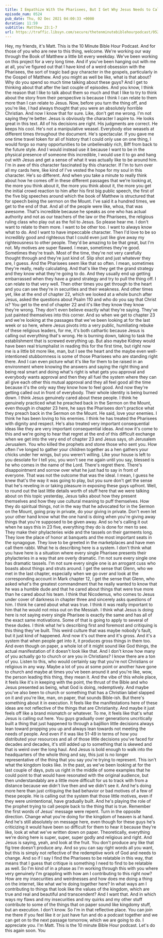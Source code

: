 ```yaml
---
title: I Empathize With the Pharisees, But I Get Why Jesus Needs to Call Them Out For the Ugly System They Built
episode_num: 0524
pub_date: Thu, 02 Dec 2021 04:00:33 +0000
duration: 11:59
subtitle: Matthew 23:1-7
url: https://traffic.libsyn.com/secure/thetenminutebiblehourpodcast/0524_-_I_Empathize_With_the_Pharisees_But_I_Get_Why_Jesus_Needs_to_Call_Them_Out_For_the_Ugly_System_They_Built.mp3
---
```


 Hey, my friends, it's Matt. This is the 10 Minute Bible Hour Podcast. And for those of you who are new to this thing, welcome. We're working our way through the Book of Matthew a little bit every weekday. We've been working on this project for a very long time. And if you've been hanging out with me at all, you've figured out that I have kind of a weird obsession with the Pharisees, the sort of tragic bad guy character in the gospels, particularly in the Gospel of Matthew. And you might as well be like, what is that about? Why do you spend so much time talking about these guys? And I get to thinking about that after the last couple of episodes. And you know, I think the reason that I like to talk about them so much and that I like to try to think about the story from their perspective is because I think I can relate to them more than I can relate to Jesus. Now, before you turn the thing off, and you're like, I had always thought that you were an absolutely horrible Christian. And now I know that for sure. Like, don't get me wrong. I'm not saying they're better. Jesus is obviously the character I aspire to. He looks great in this text. All of his decisions are right. His judgments are correct. He keeps his cool. He's not a manipulative weasel. Everybody else weasels at different times throughout the document. He's spectacular. If you gave me one time travel token for all of history that I could only use on one thing, I would forgo so many opportunities to be unbelievably rich, Biff from back to the future style. And I would instead use it because I want to be in the physical presence of someone this incredible, I would use it to go and hang out with Jesus and get a sense of what it was actually like to be around him. I'm in awe of this character fascinated by this character. If I'm to turn over all my cards here, like kind of I've vested the hope for my soul in this character. He's so different. And when you take a minute to really think about how he comes off in these different passages that we're looking at, the more you think about it, the more you think about it, the more you get the initial crowd reaction to him after his first big public speech, the first of the five big speeches around which the book of Matthew is structured that for speech being the sermon on the Mount. I've said it a hundred times, we get to the end of that. And all of the people were like, whoa, that was awesome. That's incredible because he speaks as one who has actual authority and not as our teachers of the law or the Pharisees, the religious ruling class who play out as the foil to Jesus. So please hear me. I don't want to relate to them more. I want to be other too. I want to always know what to do. And I want to have impeccable character. Then I'd love to be so incredibly good and righteous that I could even just like give away my righteousness to other people. They'd be amazing to be that great, but I'm not. My motives are super flawed. I mean, sometimes they're good. Sometimes they're trash. Most of the time, they're not very carefully thought through and they're just kind of. Slip shot and just whatever they are, I guess. And the Pharisees seem like that so often. I mean, sometimes they're really, really calculating. And that's like they get the grand strategy and they know what they're going to do. And they usually end up getting embarrassed when they have a grand strategy and try to pull the thing off. I can relate to that very well. Then other times you get through to the heart and you can see they're in securities and their weakness. And other times yet, like at the end of chapter 22, which we looked at a whole bunch after Jesus, asked the questions about Psalm 110 and who do you say that Christ is? You get to the end of chapter 22 and it's like they know they know they're wrong. They don't even believe exactly what they're saying. They've just painted themselves into this corner. And so when we get to chapter 23 and we're looking at the passages that we've been looking at for the last week or so here, where Jesus pivots into a very public, humiliating rebuke of these religious leaders, for me, it's both cathartic because Jesus is calling out everything that's wrong. He is burning down, taking to task the establishment that is screwed everything up. But also maybe Kidney would have been real triumphalist in reading this for the first time, but right now me is a little bit more like, man, but I see the heart and the maybe even well-intentioned stubbornness is some of those Pharisees who are standing right there. And I can even picture what it's like for them to be raised in an environment where knowing the answers and saying the right thing and being real smart and doing what's right is what gets you approval and everybody wants approval and then they all fuel the system where they can all give each other this mutual approval and they all feel good all the time because it's the only way they know how to feel good. And now they're getting called out in front of everybody. Their whole identity is being burned down. I think Jesus genuinely cared about these people. I think he genuinely practiced what he preached back in the Sermon on the Mount, even though in chapter 23 here, he says the Pharisees don't practice what they preach back in the Sermon on the Mount. He said, love your enemies. I think he has been loving to his enemies. I think he has treated the Pharisees with dignity and respect. He's also treated very important consequential ideas like they are very important consequential ideas. And now it's come to this and we're going to hear that regret at the end of this difficult exchange when we get into the very end of chapter 23 and Jesus says, oh Jerusalem Jerusalem. You who killed the prophets and stone those who sent you. How often I've longed to gather your children together as a hen gathers your chicks under her wings, but you weren't willing. Like your house is left to you desolate for I tell you, you won't see me again until you say, blessed is he who comes in the name of the Lord. There's regret there. There's disappointment and sorrow over what he just had to say in front of everyone. That was not the outcome that was the ideal. I mean, I guess he knew that's the way it was going to play, but you sure don't get the sense that he's reveling in or taking pleasure in exposing these guys upfront. Well, to round out the last little details worth of stuff here that we were talking about on this topic yesterday, Jesus talks about how they present themselves and how they use cultural meaning to puff themselves. How they do spiritual things, not in the way that he advocated for in the Sermon on the Mount, going pray in private, do your giving in private. Don't even let your other hand know what the one hand is doing when you're giving away things that you're supposed to be given away. And so he's calling it out when he says this in 23 five, everything they do is done for men to see. They make their phylacteries wide and the tassels on their garments long. They love the place of honor at banquets and the most important seats in the synagogue. They love to be greeted in the marketplaces and have men call them rabbi. What he is describing here is a system. I don't think what you have here is a situation where every single Pharisee presents their phylacteries in a way that are overly dramatic. I'm not sure every single one has dramatic tassels. I'm not sure every single one is an arrogant cuss who boasts about things and struts around. I get the sense that Glenn, who we met in the last chapter, especially when we go over and look at the corresponding account in Mark chapter 12, I get the sense that Glenn, who asked what's the greatest commandment that he really wanted to know that he was a humble dude and that he cared about things that were true more than he cared about his team. I think that Nicodemus, who comes to Jesus under cover of darkness in chapter three and sincerely asks questions of him. I think he cared about what was true. I think it was really important to him that he would not miss out on the Messiah. I think what Jesus is doing here is not saying every single Pharisee is exactly the same and has all of the exact same motivations. Some of that is going to apply to several of these dudes. I think what he's describing first and foremost and critiquing is this thing they've built. This weird culture that was maybe nobody's fault, but it just kind of happened. And now it's out there and it's gross. And it's a system that when people get into it, it produces gross things in them too. And even though on paper, a whole lot of it might sound like God things, the actual manifestation of it doesn't look like that. And I don't know how many of you actually go to church or are you in Christians? I know there are a ton of you. Listen to this, who would certainly say that you're not Christians or religious in any way. Maybe a lot of you at some point or another have gone to church and maybe at times you've been around it and you're like, wow, the person leading this thing, they mean it. And the vibe of this whole place, it feels like it's in keeping with the point, the thrust of the Bible and who Jesus presented as being, what God is doing, redemptively. And maybe you've also been to church or something that has a Christian label slapped on it and you're like, man, on paper, that sounds Bible-ish. But there's something about it in execution. It feels like the manifestations here of these ideas are not reflective of the things that are Christianity. And maybe it just feels off like a brand mismatch or whatever. To me, it feels like that's what Jesus is calling out here. You guys gradually over generations uncritically built a thing that just happened to through a bajillion little decisions always lean toward propping you up and always lean towards not meeting the needs of people. And even if it was like 51-49 in terms of how you distributed your resources and all of those little decisions you've faced for decades and decades, it's still added up to something that is skewed and that is weird over the long haul. And Jesus is bold enough to walk into the headquarters of the whole thing and say, this just is no longer representative of the thing that you say you're trying to represent. This isn't what the kingdom looks like. In the past, as we've been looking at for the last couple of days, puts us right in the middle of some examples that he could point to that would have resonated with the original audience, but then understandably are a little more difficult for us to track with from a distance because we didn't live then and we didn't see it. And he's doing more here than just critiquing the bad behavior or bad motives of a few of these people. He is calling out the system that those little motives, even if they were unintentional, have gradually built. And he's playing the role of the prophet trying to call people back to the thing that is true. Remember the first words of Jesus' message were repent. Turn in the opposite direction. Change what you're doing for the kingdom of heaven is at hand. And he's still absolutely on message here, even though for these guys he's criticizing it would have been so difficult for them to hear it because they're like, look at what we've written down on paper. Theoretically, everything we're doing here is super, super, super godly and religious and right. And Jesus is saying, yeah, and look at the fruit. You don't produce any like that fig tree doesn't produce any. And so you can say right words all you want, but this is simply not reflective of the redemptive work of God and needs to change. And so if I say I find the Pharisees to be relatable in this way, that means that I guess that critique is something I need to find to be relatable as well. So I'm kind of in a phase as I'm working through this with you where very genuinely I'm grappling with how am I contributing to this right now? How are my insecurities and weirdnesses and how does me doing a thing on the internet, like what we're doing together here? In what ways am I contributing to things that look like the values of the kingdom, which are true and real and beautiful and transcendent? And I want that. And in which ways my flaws and my insecurities and my quirks and my other stuff contribute to some of the things that on paper sound like kingdomy stuff, but an execution. I don't know. So I'm in that reflective place. You can join me there if you feel like it or just have fun and do a podcast together and we can get on to the next passage tomorrow, which we are going to do. I appreciate you. I'm Matt. This is the 10 minute Bible Hour podcast. Let's do this again soon. You